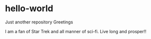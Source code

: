 # hello-world
Just another repository
Greetings

I am a fan of Star Trek and all manner of sci-fi. 
Live long and prosper!!
